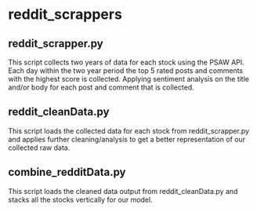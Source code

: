 # reddit_scrappers

## reddit_scrapper.py

This script collects two years of data for each stock using the PSAW API. Each day within the two year period the top 5 rated posts and comments with the highest score is collected. Applying sentiment analysis on the title and/or body for each post and comment that is collected. 

## reddit_cleanData.py

This script loads the collected data for each stock from reddit_scrapper.py and applies further cleaning/analysis to get a better representation of our collected raw data.

## combine_redditData.py

This script loads the cleaned data output from reddit_cleanData.py and stacks all the stocks vertically for our model.